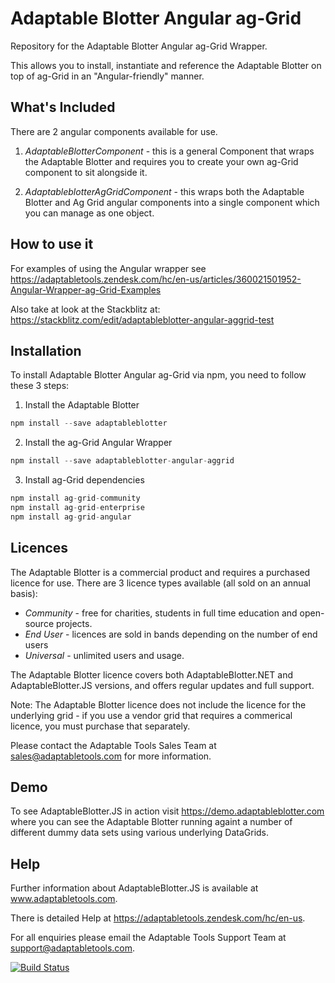 # Adaptable Blotter Angular ag-Grid

Repository for the Adaptable Blotter Angular ag-Grid Wrapper.

This allows you to install, instantiate and reference the Adaptable Blotter on top of ag-Grid in an "Angular-friendly" manner.

## What's Included
There are 2 angular components available for use.

1.  *AdaptableBlotterComponent* - this is a general Component that wraps the Adaptable Blotter and requires you to create your own ag-Grid component to sit alongside it.

2.  *AdaptableblotterAgGridComponent* - this wraps both the Adaptable Blotter and Ag Grid angular components into a single component which you can manage as one object.

## How to use it
For examples of using the Angular wrapper see https://adaptabletools.zendesk.com/hc/en-us/articles/360021501952-Angular-Wrapper-ag-Grid-Examples

Also take at look at the Stackblitz at: https://stackblitz.com/edit/adaptableblotter-angular-aggrid-test


## Installation
To install Adaptable Blotter Angular ag-Grid via npm, you need to follow these 3 steps:

1.  Install the Adaptable Blotter

```javascript
npm install --save adaptableblotter
```

2.  Install the ag-Grid Angular Wrapper

```javascript
npm install --save adaptableblotter-angular-aggrid
```

3.  Install ag-Grid dependencies

```javascript
npm install ag-grid-community
npm install ag-grid-enterprise
npm install ag-grid-angular
```


## Licences
The Adaptable Blotter is a commercial product and requires a purchased licence for use.
There are 3 licence types available (all sold on an annual basis):

* *Community* - free for charities, students in full time education and open-source projects.  
* *End User* - licences are sold in bands depending on the number of end users
* *Universal* - unlimited users and usage.

The Adaptable Blotter licence covers both AdaptableBlotter.NET and AdaptableBlotter.JS versions, and offers regular updates and full support.

Note: The Adaptable Blotter licence does not include the licence for the underlying grid - if you use a vendor grid that requires a commerical licence, you must purchase that separately.

Please contact the Adaptable Tools Sales Team at sales@adaptabletools.com for more information.

## Demo
To see AdaptableBlotter.JS in action visit https://demo.adaptableblotter.com where you can see the Adaptable Blotter running againt a number of different dummy data sets using various underlying DataGrids. 

## Help
Further information about AdaptableBlotter.JS is available at www.adaptabletools.com.  

There is detailed Help at https://adaptabletools.zendesk.com/hc/en-us.

For all enquiries please email the Adaptable Tools Support Team at support@adaptabletools.com.

[![Build Status](https://travis-ci.org/JonnyAdaptableTools/adaptableblotter.svg?branch=master)](https://travis-ci.org/JonnyAdaptableTools/adaptableblotter)
